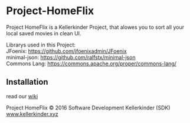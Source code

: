 # Project-HomeFlix

Project HomeFlix is a Kellerkinder Project, that alowes you to sort all your local saved movies in clean UI.     

Librarys used in this Project:  
JFoenix: https://github.com/jfoenixadmin/JFoenix   
minimal-json: https://github.com/ralfstx/minimal-json   
Commons Lang: https://commons.apache.org/proper/commons-lang/

## Installation

read our [wiki](https://github.com/Seil0/Project-HomeFlix/wiki) 

Project HomeFlix © 2016 Software Development Kellerkinder (SDK)     
www.kellerkinder.xyz
